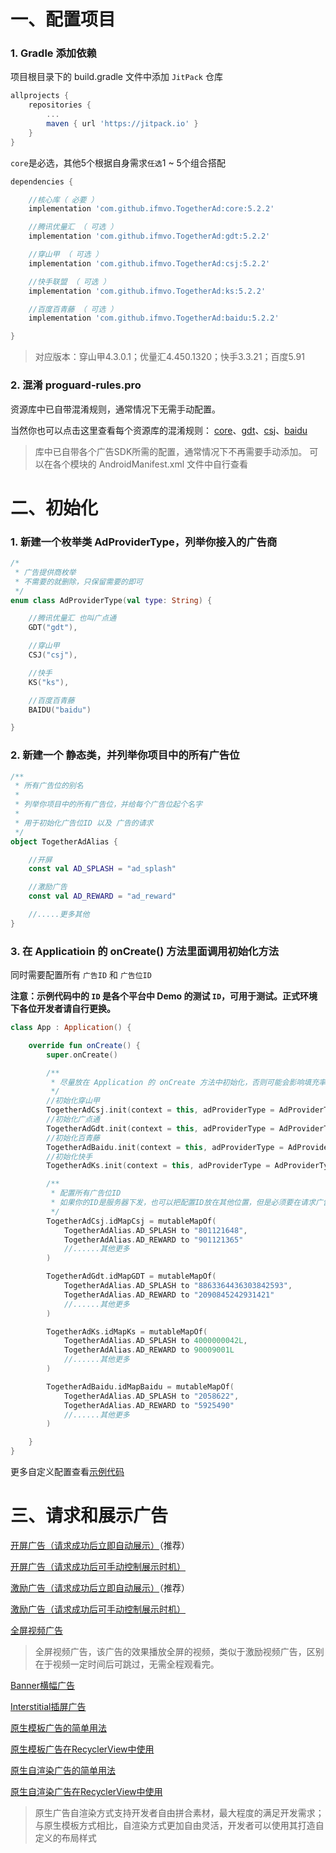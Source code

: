 # 一、配置项目

### 1. Gradle 添加依赖

项目根目录下的 build.gradle 文件中添加 ``JitPack`` 仓库

```gradle
allprojects {
    repositories {
        ...
        maven { url 'https://jitpack.io' }
    }
}
```

``core``是必选，其他5个根据自身需求``任选``1 ~ 5个组合搭配

```gradle
dependencies {

    //核心库（ 必要 ）
    implementation 'com.github.ifmvo.TogetherAd:core:5.2.2'

    //腾讯优量汇 （ 可选 ）
    implementation 'com.github.ifmvo.TogetherAd:gdt:5.2.2'

    //穿山甲 （ 可选 ）
    implementation 'com.github.ifmvo.TogetherAd:csj:5.2.2'

    //快手联盟 （ 可选 ）
    implementation 'com.github.ifmvo.TogetherAd:ks:5.2.2'

    //百度百青藤 （ 可选 ）
    implementation 'com.github.ifmvo.TogetherAd:baidu:5.2.2'

}
```

> 对应版本：穿山甲4.3.0.1；优量汇4.450.1320；快手3.3.21；百度5.91

### 2. 混淆 proguard-rules.pro

资源库中已自带混淆规则，通常情况下无需手动配置。

当然你也可以点击这里查看每个资源库的混淆规则： [core](core/proguard-rules.pro)、[gdt](gdt/proguard-rules.pro)、[csj](csj/proguard-rules.pro)、[baidu](baidu/proguard-rules.pro)

>库中已自带各个广告SDK所需的配置，通常情况下不再需要手动添加。
可以在各个模块的 AndroidManifest.xml 文件中自行查看

# 二、初始化

### 1. 新建一个枚举类 AdProviderType，列举你接入的广告商

```kotlin
/*
 * 广告提供商枚举
 * 不需要的就删除，只保留需要的即可
 */
enum class AdProviderType(val type: String) {

    //腾讯优量汇 也叫广点通
    GDT("gdt"),

    //穿山甲
    CSJ("csj"),

    //快手
    KS("ks"),

    //百度百青藤
    BAIDU("baidu")

}
```

### 2. 新建一个 静态类，并列举你项目中的所有广告位

```kotlin
/**
 * 所有广告位的别名
 *
 * 列举你项目中的所有广告位，并给每个广告位起个名字
 *
 * 用于初始化广告位ID 以及 广告的请求
 */
object TogetherAdAlias {

    //开屏
    const val AD_SPLASH = "ad_splash"

    //激励广告
    const val AD_REWARD = "ad_reward"

    //.....更多其他
}
```

### 3. 在 Applicatioin 的 onCreate() 方法里面调用初始化方法

同时需要配置所有 ``广告ID`` 和 ``广告位ID``

**注意：示例代码中的 ``ID`` 是各个平台中 Demo 的测试 ``ID``，可用于测试。正式环境下各位开发者请自行更换。**

```kotlin
class App : Application() {

    override fun onCreate() {
        super.onCreate()

        /**
         * 尽量放在 Application 的 onCreate 方法中初始化，否则可能会影响填充率
         */
        //初始化穿山甲
        TogetherAdCsj.init(context = this, adProviderType = AdProviderType.CSJ.type, csjAdAppId = "5001121", appName = this.getString(R.string.app_name))
        //初始化广点通
        TogetherAdGdt.init(context = this, adProviderType = AdProviderType.GDT.type, gdtAdAppId = "1101152570")
        //初始化百青藤
        TogetherAdBaidu.init(context = this, adProviderType = AdProviderType.BAIDU.type, baiduAdAppId = "e866cfb0")
        //初始化快手
        TogetherAdKs.init(context = this, adProviderType = AdProviderType.KS.type, ksAdAppId = "90009")

        /**
         * 配置所有广告位ID
         * 如果你的ID是服务器下发，也可以把配置ID放在其他位置，但是必须要在请求广告之前完成配置，否则无法加载广告
         */
        TogetherAdCsj.idMapCsj = mutableMapOf(
            TogetherAdAlias.AD_SPLASH to "801121648",
            TogetherAdAlias.AD_REWARD to "901121365"
            //......其他更多
        )

        TogetherAdGdt.idMapGDT = mutableMapOf(
            TogetherAdAlias.AD_SPLASH to "8863364436303842593",
            TogetherAdAlias.AD_REWARD to "2090845242931421"
            //......其他更多
        )

        TogetherAdKs.idMapKs = mutableMapOf(
            TogetherAdAlias.AD_SPLASH to 4000000042L,
            TogetherAdAlias.AD_REWARD to 90009001L
            //......其他更多
        )

        TogetherAdBaidu.idMapBaidu = mutableMapOf(
            TogetherAdAlias.AD_SPLASH to "2058622",
            TogetherAdAlias.AD_REWARD to "5925490"
            //......其他更多
        )

    }
}
```

更多自定义配置查看[示例代码](../demo/src/main/java/com/ifmvo/togetherad/demo/app/App.kt)

# 三、请求和展示广告

[开屏广告（请求成功后立即自动展示）](../demo/src/main/java/com/ifmvo/togetherad/demo/splash/SplashActivity.kt)（推荐）

[开屏广告（请求成功后可手动控制展示时机）](../demo/src/main/java/com/ifmvo/togetherad/demo/splash/SplashProActivity.kt)

[激励广告（请求成功后立即自动展示）](../demo/src/main/java/com/ifmvo/togetherad/demo/reward/RewardProActivity.kt)（推荐）

[激励广告（请求成功后可手动控制展示时机）](../demo/src/main/java/com/ifmvo/togetherad/demo/reward/RewardActivity.kt)

[全屏视频广告](../demo/src/main/java/com/ifmvo/togetherad/demo/fullvideo/FullVideoActivity.kt)

>全屏视频广告，该广告的效果播放全屏的视频，类似于激励视频广告，区别在于视频一定时间后可跳过，无需全程观看完。

[Banner横幅广告](../demo/src/main/java/com/ifmvo/togetherad/demo/banner/BannerActivity.kt)

[Interstitial插屏广告](../demo/src/main/java/com/ifmvo/togetherad/demo/inter/InterActivity.kt)

[原生模板广告的简单用法](../demo/src/main/java/com/ifmvo/togetherad/demo/express/NativeExpressSimpleActivity.kt)

[原生模板广告在RecyclerView中使用](../demo/src/main/java/com/ifmvo/togetherad/demo/express/NativeExpressRecyclerViewActivity.kt)

[原生自渲染广告的简单用法](../demo/src/main/java/com/ifmvo/togetherad/demo/native_/NativeSimpleActivity.kt)

[原生自渲染广告在RecyclerView中使用](../demo/src/main/java/com/ifmvo/togetherad/demo/native_/NativeRecyclerViewActivity.kt)

>原生广告自渲染方式支持开发者自由拼合素材，最大程度的满足开发需求；与原生模板方式相比，自渲染方式更加自由灵活，开发者可以使用其打造自定义的布局样式
